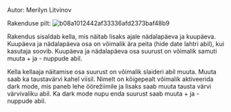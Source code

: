 Autor: Merilyn Litvinov

Rakenduse pilt:
![b08a1012442af33336afd2373baf48b9](https://user-images.githubusercontent.com/114921922/226675150-f7e7405d-4eb5-4a80-8cc0-7461c22165a6.png)

Rakendus sisaldab kella, mis näitab lisaks ajale nädalapäeva ja kuupäeva. Kuupäeva ja nädalapäeva osa on võimalik ära peita (hide date lahtri abil), kui kasutaja soovib. Kuupäeva ja nädalapäeva osa suurust on võimalik samuti muuta + ja - nuppude abil.

Kella kellaaja näitamise osa suurust on võimalik slaideri abil muuta. Muuta saab ka taustavärvi kahel viisil. Nimelt on kõigepealt võimalik aktiveerida dark mode, mis paneb lehe öörežiimile ja lisaks saab muuta tausta värvi värvivaliku abil. Ka dark mode nupu enda suurust saab muuta + ja - nuppude abil. 
